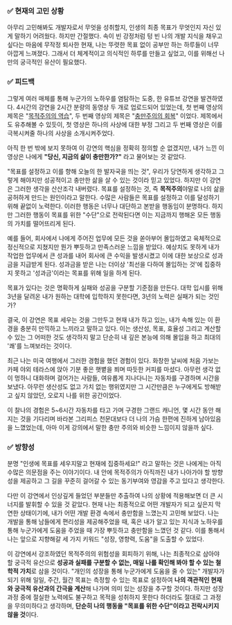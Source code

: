 ### ✅ 현재의 고민 상황

아무리 고민해봐도 개발자로서 무엇을 성취할지, 인생의 최종 목표가 무엇인지 자신 있게 말하기 어려웠다. 하지만 간절했다. 속이 빈 강정처럼 텅 빈 나의 개발 지식을 채우고 싶다는 마음에 무작정 퇴사한 현재, 나는 뚜렷한 목표 없이 공부만 하는 하루들이 너무 아깝게 느껴졌다. 그래서 더 체계적이고 의식적인 하루를 만들고 싶었고, 이를 위해선 나만의 궁극적인 유산이 필요했다.

### ✅ 피드백

그렇게 여러 매체를 통해 누군가의 노하우를 염탐하는 도중, 한 유튜브 강연을 발견하였다. 4시간의 강연을 2시간 분량의 동영상 두 개로 업로드되어 있었는데, 첫 번째 영상의 제목은 "[목적주의의 역습](https://www.youtube.com/watch?v=AhUrPzVC0oU)", 두 번째 영상의 제목은 "[충만주의의 회복](https://www.youtube.com/watch?v=Qox2aG4JByQ)" 이었다. 제목에서도 유추해볼 수 있듯이, 첫 영상은 하나의 사상에 대한 부정 그리고 두 번째 영상은 이를 극복시켜줄 하나의 사상을 소개시켜주었다.

아직 한 번 밖에 보지 못하여 이 강연의 핵심을 정확히 정의할 순 없겠지만, 내가 느낀 이 영상은 나에게 **"당신, 지금의 삶이 충만한가?"** 라고 물어보는 것 같았다.

"목표를 설정하고 이를 향해 오늘의 한 발자국을 띄는 것", 우리가 당연하게 생각하고 그렇게 해야지만 성공적이고 충만한 삶을 살 수 있는 것이라 믿고 있었다. 하지만 이 강연은 그러한 생각을 산산조각 내버렸다. 목표를 설정하는 것, 즉 **목적주의**야말로 나의 삶을 공허하게 만드는 원인이라고 말한다. 수많은 사람들은 목표를 설정하고 이를 달성하기 위해 끝없이 노력한다. 이러한 행동은 너무나 대단하고 본받을 행동임이 분명하다. 하지만 그러한 행동이 목표를 위한 "수단"으로 전락된다면 이는 지금까지 행해온 모든 행동의 가치를 떨어뜨리게 된다.

예를 들어, 회사에서 나에게 주어진 업무에 모든 것을 쏟아부어 몰입하였고 육체적으로 정신적으로 지쳤지만 뭔가 뿌듯하고 만족스러운 느낌을 받았다. 예상치도 못하게 내가 작업한 업무에서 큰 성과를 내어 회사에 큰 수익을 발생시켰고 이에 대한 보상으로 성과금을 지급받게 된다. 성과금을 받은 나는 더이상 '최선을 다하여 몰입하는 것'에 집중하지 못하고 '성과금'이라는 목표를 위해 일을 하게 된다.

목표가 있다는 것은 명확하게 실패와 성공을 구분할 기준점을 만든다. 대학 입시를 위해 3년을 달려온 내가 원하는 대학에 입학하지 못한다면, 3년의 노력은 실패가 되는 것인가?

결국, 이 강연은 목표 세우는 것을 그만두고 현재 내가 하고 있는, 내가 속해 있는 이 환경을 충분히 만끽하고 느끼라고 말하고 있다. 이는 생산성, 목표, 효율성 그리고 계산할 수 있는 그 어떠한 것도 생각하지 말고 단순히 내 깊은 본능에 의해 몰입을 하고 최대의 '쾌'를 느껴보라는 것이다.

최근 나는 미국 여행에서 그러한 경험을 했던 경험이 있다. 화창한 날씨에 처음 가보는 카페 야외 테라스에 앉아 기분 좋은 햇볕을 쬐며 따듯한 커피를 마셨다. 아무런 생각 없이 멍하니 대화하며 걸어가는 사람들, 여유롭게 지나다니는 자동차를 구경하며 시간을 보냈다. 아무런 생산성도 없고 가치 없는 행위였지만 그 시간만큼은 누구에게도 방해받고 싶지 않았던, 오로지 나를 위한 공간이었다.

이 찰나의 경험은 5~6시간 자동차를 타고 가며 구경한 그랜드 캐니언, 몇 시간 동안 해지는 것을 기다리며 바라본 그리피스 천문대보다 더 나의 가슴 한편에 진하게 남아있음을 느꼈었는데, 아마 이게 강의에서 말한 충만 주의와 비슷한 느낌이지 않을까 싶다.

### ✅ 방향성

분명 "인생에 목표를 세우지말고 현재에 집중하세요!" 라고 말하는 것은 나에게는 아직 수많은 의문점을 주는 이야기이다. 내 안에 목적주의가 아직까진 내가 나아가야 할 방향성을 제공하고 그 길을 꾸준히 걸어갈 수 있는 동기부여와 영감을 주고 있다고 생각한다.

다만 이 강연에서 인상깊게 들었던 부분들만 추출하여 나의 상황에 적용해보면 더 큰 시너지를 발휘할 수 있을 것 같았다. 현재 나는 최종적으로 어떤 개발자가 되고 싶은지 막연한 상태이기에, 내가 어떤 개발 환경 속에서 충만함을 느꼈는지 고민해 보았다. 나는 개발을 통해 남들에게 편리성을 제공해주었을 때, 혹은 내가 알고 있는 지식과 노하우를 통해 누군가에게 도움을 주었을 때 가장 뿌듯하고 충만함을 느꼈던 것 같다. 이를 통해서 나는 앞으로 지향해갈 세 가지 키워드 "성장, 영향력, 도움"을 도출할 수 있었다.

이 강연에서 강조하였던 목적주의의 위험성을 회피하기 위해, 나는 최종적으로 삼아야 할 궁극적 유산으로 **성공과 실패를 구분할 수 없는, 매일 나를 확인해 봐야 할 수 있는 철학적 가치**로 삼을 것이다. "개인의 성장을 통해 누군가에게 도움을 줄 수 있는" 개발자가 되기 위해 일일, 주간, 월간 목표는 측정할 수 있는 목표로 설정하여 **나의 객관적인 현재와 궁극적 유산과의 간극을 계산**해 나가며 의미 있는 성장을 추구할 것이다. 하지만 성장 과정 중에 절실한 노력에도 불구하고 목적을 성취하지 못한다 하더라도 절대로 그 과정을 무의미하다고 생각하며, **단순히 나의 행동을 "목표를 위한 수단"이라고 전락시키지 않을 것**이다.
